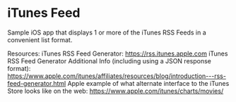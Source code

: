 # iTunes Feed
Sample iOS app that displays 1 or more of the iTunes RSS Feeds in a convenient list format.

Resources:
iTunes RSS Feed Generator: https://rss.itunes.apple.com
iTunes RSS Feed Generator Additional Info (including using a JSON response format): https://www.apple.com/itunes/affiliates/resources/blog/introduction---rss-feed-generator.html
Apple example of what alternate interface to the iTunes Store looks like on the web: https://www.apple.com/itunes/charts/movies/
